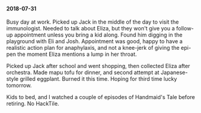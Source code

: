 #### 2018-07-31

Busy day at work. Picked up Jack in the middle of the day to visit the immunologist. Needed to talk about Eliza, but they won't give you a follow-up appointment unless you bring a kid along. Found him digging in the playground with Eli and Josh. Appointment was good, happy to have a realistic action plan for anaphylaxis, and not a knee-jerk of giving the epi-pen the moment Eliza mentions a lump in her throat.

Picked up Jack after school and went shopping, then collected Eliza after orchestra. Made mapu tofu for dinner, and second attempt at Japanese-style grilled eggplant. Burned it this time. Hoping for third time lucky tomorrow.

Kids to bed, and I watched a couple of episodes of Handmaid's Tale before retiring. No HackTile.